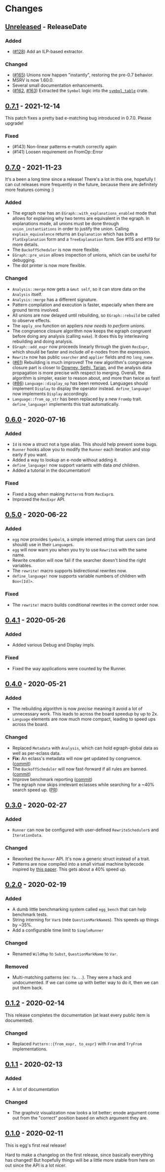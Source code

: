 # Changes

## [Unreleased] - ReleaseDate

### Added
- ([#128](https://github.com/egraphs-good/egg/pull/128)) Add an ILP-based extractor.

### Changed
- ([#165](https://github.com/egraphs-good/egg/pull/165)) Unions now happen "instantly", restoring the pre-0.7 behavior. 
- MSRV is now 1.60.0.
- Several small documentation enhancements.
- ([#162](https://github.com/egraphs-good/egg/pull/162), [#163](https://github.com/egraphs-good/egg/pull/163))
  Extracted the `Symbol` logic into the [`symbol_table`](https://crates.io/crates/symbol_table) crate.

## [0.7.1] - 2021-12-14

This patch fixes a pretty bad e-matching bug introduced in 0.7.0. Please upgrade!

### Fixed
- (#143) Non-linear patterns e-match correctly again
- (#141) Loosen requirement on FromOp::Error

## [0.7.0] - 2021-11-23

It's a been a long time since a release! 
There's a lot in this one, hopefully I can cut releases more frequently in the future,
 because there are definitely more features coming :)

### Added
- The egraph now has an `EGraph::with_explanations_enabled` mode that allows for
  explaining why two terms are equivalent in the egraph.
  In explanations mode, all unions must be done through `union_instantiations` in order
  to justify the union.
  Calling `explain_equivalence` returns an `Explanation`
  which has both a `FlatExplanation` form and a
  `TreeExplanation` form.
  See #115 and #119 for more details.
- The `BackoffScheduler` is now more flexible.
- `EGraph::pre_union` allows inspection of unions, which can be useful for debugging.
- The dot printer is now more flexible.

### Changed

- `Analysis::merge` now gets a `&mut self`, so it can store data on the `Analysis` itself.
- `Analysis::merge` has a different signature.
- Pattern compilation and execution is faster, especially when there are ground terms involved.
- All unions are now delayed until rebuilding, so `EGraph::rebuild` be called to observe effects.
- The `apply_one` function on appliers *now needs to perform unions*.
- The congruence closure algorithm now keeps the egraph congruent before
  doing any analysis (calling `make`). It does this by interleaving rebuilding
  and doing analysis.
- `EGraph::add_expr` now proceeds linearly through the given `RecExpr`, which
  should be faster and include _all_ e-nodes from the expression.
- `Rewrite` now has public `searcher` and `applier` fields and no `long_name`.
- ([#61](https://github.com/egraphs-good/egg/pull/61))
  Rebuilding is much improved!
  The new algorithm's congruence closure part is closer to
  [Downey, Sethi, Tarjan](https://dl.acm.org/doi/pdf/10.1145/322217.322228),
  and the analysis data propagation is more precise with respect to merging.
  Overall, the algorithm is simpler, easier to reason about, and more than twice as fast!
- ([#86](https://github.com/egraphs-good/egg/pull/86))
  `Language::display_op` has been removed. Languages should implement `Display`
  to display the operator instead. `define_language!` now implements `Display`
  accordingly.
- `Language::from_op_str` has been replaced by a new `FromOp` trait.
  `define_language!` implements this trait automatically.

## [0.6.0] - 2020-07-16

### Added
- `Id` is now a struct not a type alias. This should help prevent some bugs.
- `Runner` hooks allow you to modify the `Runner` each iteration and stop early if you want.
- Added a way to lookup an e-node without adding it.
- `define_language!` now support variants with data _and_ children.
- Added a tutorial in the documentation!

### Fixed
- Fixed a bug when making `Pattern`s from `RecExpr`s.
- Improved the `RecExpr` API.

## [0.5.0] - 2020-06-22

### Added
- `egg` now provides `Symbol`s, a simple interned string that users can (and
  should) use in their `Language`s.
- `egg` will now warn you when you try to use `Rewrite`s with the same name.
- Rewrite creation will now fail if the searcher doesn't bind the right variables.
- The `rewrite!` macro supports bidirectional rewrites now.
- `define_language!` now supports variable numbers of children with `Box<[Id]>`.

### Fixed
- The `rewrite!` macro builds conditional rewrites in the correct order now.

## [0.4.1] - 2020-05-26

### Added
- Added various Debug and Display impls.

### Fixed
- Fixed the way applications were counted by the Runner.

## [0.4.0] - 2020-05-21

### Added
- The rebuilding algorithm is now _precise_ meaning it avoid a lot of
  unnecessary work. This leads to across the board speedup by up to 2x.
- `Language` elements are now much more compact, leading to speed ups across the board.

### Changed
- Replaced `Metadata` with `Analysis`, which can hold egraph-global data as well
  as per-eclass data.
- **Fix:**
  An eclass's metadata will now get updated by
  congruence.
  ([commit](https://github.com/egraphs-good/egg/commit/0de75c9c9b0a80adb67fb78cc98cce3da383621a))
- The `BackoffScheduler` will now fast-forward if all rules are banned.
  ([commit](https://github.com/egraphs-good/egg/commit/dd172ef77279e28448d0bf8147e0171a8175228d))
- Improve benchmark reporting
  ([commit](https://github.com/egraphs-good/egg/commit/ca2ea5e239feda7eb6971942e119075f55f869ab))
- The egraph now skips irrelevant eclasses while searching for a ~40% search speed up.
  ([PR](https://github.com/egraphs-good/egg/pull/21))

## [0.3.0] - 2020-02-27

### Added
- `Runner` can now be configured with user-defined `RewriteScheduler`s
  and `IterationData`.

### Changed
- Reworked the `Runner` API. It's now a generic struct instead of a
  trait.
- Patterns are now compiled into a small virtual machine bytecode inspired
  by [this paper](https://link.springer.com/chapter/10.1007/978-3-540-73595-3_13).
  This gets about a 40% speed up.

## [0.2.0] - 2020-02-19

### Added

- A dumb little benchmarking system called `egg_bench` that can help
  benchmark tests.
- String interning for `Var`s (née `QuestionMarkName`s).
  This speeds up things by ~35%.
- Add a configurable time limit to `SimpleRunner`

### Changed

- Renamed `WildMap` to `Subst`, `QuestionMarkName` to `Var`.

### Removed

- Multi-matching patterns (ex: `?a...`).
  They were a hack and undocumented.
  If we can come up with better way to do it, then we can put them back.

## [0.1.2] - 2020-02-14

This release completes the documentation
(at least every public item is documented).

### Changed
- Replaced `Pattern::{from_expr, to_expr}` with `From` and `TryFrom`
  implementations.

## [0.1.1] - 2020-02-13

### Added
- A lot of documentation

### Changed
- The graphviz visualization now looks a lot better; enode argument
  come out from the "correct" position based on which argument they
  are.

## [0.1.0] - 2020-02-11

This is egg's first real release!

Hard to make a changelog on the first release, since basically
everything has changed!
But hopefully things will be a little more stable from here on out
since the API is a lot nicer.

<!-- next-url -->
[Unreleased]: https://github.com/egraphs-good/egg/compare/v0.7.1...HEAD
[0.7.1]: https://github.com/egraphs-good/egg/compare/v0.7.0...v0.7.1
[0.7.0]: https://github.com/egraphs-good/egg/compare/v0.6.0...v0.7.0
[0.6.0]: https://github.com/egraphs-good/egg/compare/v0.5.0...v0.6.0
[0.5.0]: https://github.com/egraphs-good/egg/compare/v0.4.1...v0.5.0
[0.4.1]: https://github.com/egraphs-good/egg/compare/v0.4.0...v0.4.1
[0.4.0]: https://github.com/egraphs-good/egg/compare/v0.3.0...v0.4.0
[0.3.0]: https://github.com/egraphs-good/egg/compare/v0.2.0...v0.3.0
[0.2.0]: https://github.com/egraphs-good/egg/compare/v0.1.2...v0.2.0
[0.1.2]: https://github.com/egraphs-good/egg/compare/v0.1.1...v0.1.2
[0.1.1]: https://github.com/egraphs-good/egg/compare/v0.1.0...v0.1.1
[0.1.0]: https://github.com/egraphs-good/egg/tree/v0.1.0
